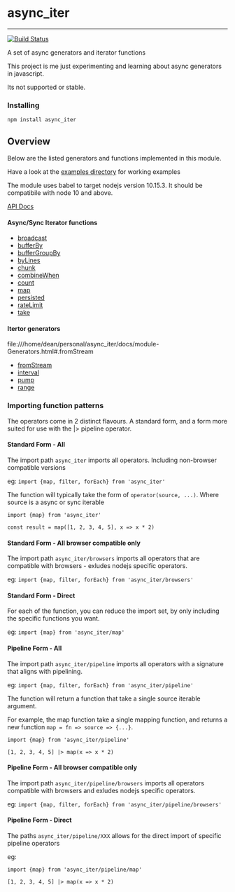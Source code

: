 # async_iter
-----------------

[![Build Status](https://travis-ci.com/vipoo/async_iter.svg?branch=master)](https://travis-ci.com/vipoo/async_iter_persited)

A set of async generators and iterator functions

This project is me just experimenting and learning about async generators in javascript.

Its not supported or stable.

### Installing

`npm install async_iter`

## Overview

Below are the listed generators and functions implemented in this module.

Have a look at the [examples directory](https://github.com/vipoo/async_iter/tree/master/src/examples) for working examples

The module uses babel to target nodejs version 10.15.3.  It should be compatibile
with node 10 and above.

[API Docs](https://vipoo.github.io/async_iter/)

#### Async/Sync Iterator functions

* [broadcast](https://vipoo.github.io/async_iter/module-Operators.html#.broadcast)
* [bufferBy](https://vipoo.github.io/async_iter/module-Operators.html#.bufferBy)
* [bufferGroupBy](https://vipoo.github.io/async_iter/module-Operators.html#.bufferGroupBy)
* [byLines](https://vipoo.github.io/async_iter/module-Operators.html#.byLines)
* [chunk](https://vipoo.github.io/async_iter/module-Operators.html#.chunk)
* [combineWhen](https://vipoo.github.io/async_iter/module-Operators.html#.combineWhen)
* [count](https://https://vipoo.github.io/async_iter/module-Operators.html#.count)
* [map](https://vipoo.github.io/async_iter/module-Operators.html#.map)
* [persisted](https://vipoo.github.io/async_iter/module-Operators.html#.persisted)
* [rateLimit](https://vipoo.github.io/async_iter/module-Operators.html#.rateLimit)
* [take](https://vipoo.github.io/async_iter/module-Operators.html#.take)

#### Itertor generators

file:///home/dean/personal/async_iter/docs/module-Generators.html#.fromStream
* [fromStream](https://vipoo.github.io/async_iter/module-Generators.html#.fromStream)
* [interval](https://vipoo.github.io/async_iter/module-Generators.html#.interval)
* [pump](https://vipoo.github.io/async_iter/module-Generators.html#.pump)
* [range](https://vipoo.github.io/async_iter/module-Generators.html#.range)

### Importing function patterns

The operators come in 2 distinct flavours.  A standard form, and a form more suited for use with the |> pipeline operator.

#### Standard Form - All

The import path `async_iter` imports all operators.  Including non-browser compatible versions

eg: `import {map, filter, forEach} from 'async_iter'`

The function will typically take the form of `operator(source, ...)`.  Where source is a async or sync iterable

```
import {map} from 'async_iter'

const result = map([1, 2, 3, 4, 5], x => x * 2)

```

#### Standard Form - All browser compatible only

The import path `async_iter/browsers` imports all operators that are compatible with browsers - exludes nodejs specific operators.

eg: `import {map, filter, forEach} from 'async_iter/browsers'`

#### Standard Form - Direct

For each of the function, you can reduce the import set, by only including the specific functions you want.

eg: `import {map} from 'async_iter/map'`

#### Pipeline Form - All

The import path `async_iter/pipeline` imports all operators with a signature that aligns with pipelining.

eg: `import {map, filter, forEach} from 'async_iter/pipeline'`

The function will return a function that take a single source iterable argument.

For example, the map function take a single mapping function, and returns a new function `map = fn => source => {...}`.

```
import {map} from 'async_iter/pipeline'

[1, 2, 3, 4, 5] |> map(x => x * 2)
```

#### Pipeline Form - All browser compatible only

The import path `async_iter/pipeline/browsers` imports all operators compatible with browsers and exludes nodejs specific operators.

eg: `import {map, filter, forEach} from 'async_iter/pipeline/browsers'`

#### Pipeline Form - Direct

The paths `async_iter/pipeline/XXX` allows for the direct import of specific pipeline operators

eg:
```
import {map} from 'async_iter/pipeline/map'

[1, 2, 3, 4, 5] |> map(x => x * 2)
```
